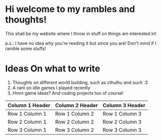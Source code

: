 # Hi welcome to my rambles and thoughts!

This shall be my website where I throw in stuff on things am interested in!

p.s.: I have no idea why you're reading it but since you are! Don't mind if I ramble some stuffs!

# Ideas On what to write

 1. Thoughts on different world building, such as cthulhu and such :3
 2. A rant on idle games I played recently
 3. Hmm game ideas? And coding projects too of course!

| Column 1 Header | Column 2 Header | Column 3 Header |
| --------------- | --------------- | --------------- |
| Row 1 Column 1 | Row 1 Column 2 | Row 1 Column 3 |
| Row 2 Column 1 | Row 2 Column 2 | Row 2 Column 3 |
| Row 3 Column 1 | Row 3 Column 2 | Row 3 Column 3 |
